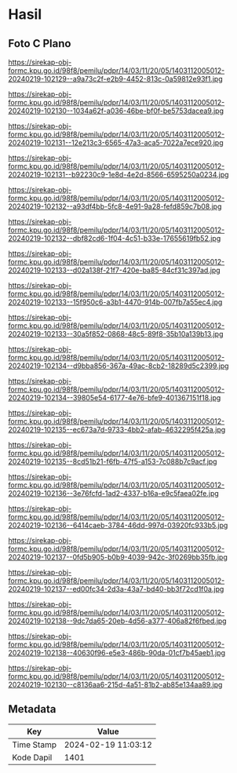 # Hasil

## Foto C Plano

https://sirekap-obj-formc.kpu.go.id/98f8/pemilu/pdpr/14/03/11/20/05/1403112005012-20240219-102129--a9a73c2f-e2b9-4452-813c-0a59812e93f1.jpg

https://sirekap-obj-formc.kpu.go.id/98f8/pemilu/pdpr/14/03/11/20/05/1403112005012-20240219-102130--1034a62f-a036-46be-bf0f-be5753dacea9.jpg

https://sirekap-obj-formc.kpu.go.id/98f8/pemilu/pdpr/14/03/11/20/05/1403112005012-20240219-102131--12e213c3-6565-47a3-aca5-7022a7ece920.jpg

https://sirekap-obj-formc.kpu.go.id/98f8/pemilu/pdpr/14/03/11/20/05/1403112005012-20240219-102131--b92230c9-1e8d-4e2d-8566-6595250a0234.jpg

https://sirekap-obj-formc.kpu.go.id/98f8/pemilu/pdpr/14/03/11/20/05/1403112005012-20240219-102132--a93df4bb-5fc8-4e91-9a28-fefd859c7b08.jpg

https://sirekap-obj-formc.kpu.go.id/98f8/pemilu/pdpr/14/03/11/20/05/1403112005012-20240219-102132--dbf82cd6-1f04-4c51-b33e-17655619fb52.jpg

https://sirekap-obj-formc.kpu.go.id/98f8/pemilu/pdpr/14/03/11/20/05/1403112005012-20240219-102133--d02a138f-21f7-420e-ba85-84cf31c397ad.jpg

https://sirekap-obj-formc.kpu.go.id/98f8/pemilu/pdpr/14/03/11/20/05/1403112005012-20240219-102133--15f950c6-a3b1-4470-914b-007fb7a55ec4.jpg

https://sirekap-obj-formc.kpu.go.id/98f8/pemilu/pdpr/14/03/11/20/05/1403112005012-20240219-102133--30a5f852-0868-48c5-89f8-35b10a139b13.jpg

https://sirekap-obj-formc.kpu.go.id/98f8/pemilu/pdpr/14/03/11/20/05/1403112005012-20240219-102134--d9bba856-367a-49ac-8cb2-18289d5c2399.jpg

https://sirekap-obj-formc.kpu.go.id/98f8/pemilu/pdpr/14/03/11/20/05/1403112005012-20240219-102134--39805e54-6177-4e76-bfe9-401367151f18.jpg

https://sirekap-obj-formc.kpu.go.id/98f8/pemilu/pdpr/14/03/11/20/05/1403112005012-20240219-102135--ec673a7d-9733-4bb2-afab-4632295f425a.jpg

https://sirekap-obj-formc.kpu.go.id/98f8/pemilu/pdpr/14/03/11/20/05/1403112005012-20240219-102135--8cd51b21-f6fb-47f5-a153-7c088b7c9acf.jpg

https://sirekap-obj-formc.kpu.go.id/98f8/pemilu/pdpr/14/03/11/20/05/1403112005012-20240219-102136--3e76fcfd-1ad2-4337-b16a-e9c5faea02fe.jpg

https://sirekap-obj-formc.kpu.go.id/98f8/pemilu/pdpr/14/03/11/20/05/1403112005012-20240219-102136--6414caeb-3784-46dd-997d-03920fc933b5.jpg

https://sirekap-obj-formc.kpu.go.id/98f8/pemilu/pdpr/14/03/11/20/05/1403112005012-20240219-102137--0fd5b905-b0b9-4039-942c-3f0269bb35fb.jpg

https://sirekap-obj-formc.kpu.go.id/98f8/pemilu/pdpr/14/03/11/20/05/1403112005012-20240219-102137--ed00fc34-2d3a-43a7-bd40-bb3f72cd1f0a.jpg

https://sirekap-obj-formc.kpu.go.id/98f8/pemilu/pdpr/14/03/11/20/05/1403112005012-20240219-102138--9dc7da65-20eb-4d56-a377-406a82f6fbed.jpg

https://sirekap-obj-formc.kpu.go.id/98f8/pemilu/pdpr/14/03/11/20/05/1403112005012-20240219-102138--40630f96-e5e3-486b-90da-01cf7b45aeb1.jpg

https://sirekap-obj-formc.kpu.go.id/98f8/pemilu/pdpr/14/03/11/20/05/1403112005012-20240219-102130--c8136aa6-215d-4a51-81b2-ab85e134aa89.jpg


## Metadata

| Key        | Value               |
| ---------- | ------------------- |
| Time Stamp | 2024-02-19 11:03:12 |
| Kode Dapil | 1401                |



